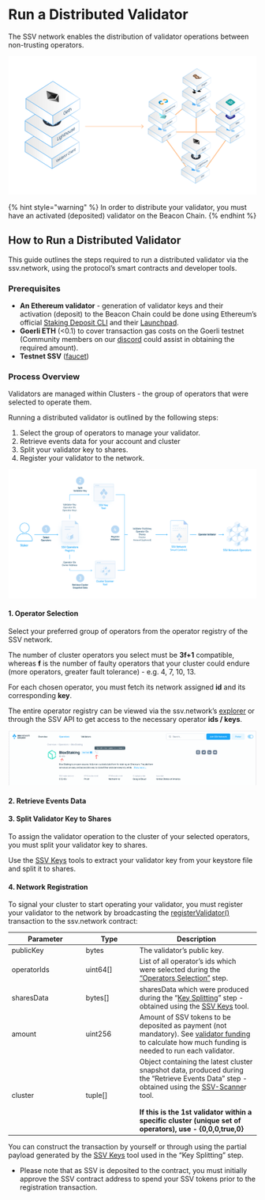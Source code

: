 # Run a Distributed Validator

The SSV network enables the distribution of validator operations between non-trusting operators.

![](.gitbook/assets/0.png)

{% hint style="warning" %}
In order to distribute your validator, you must have an activated (deposited) validator on the Beacon Chain.
{% endhint %}

## How to Run a Distributed Validator <a href="#_qbxicu1vhvv3" id="_qbxicu1vhvv3"></a>

This guide outlines the steps required to run a distributed validator via the ssv.network, using the protocol’s smart contracts and developer tools.

### Prerequisites <a href="#_v2zo33nxl8mr" id="_v2zo33nxl8mr"></a>

* **An Ethereum validator** - generation of validator keys and their activation (deposit) to the Beacon Chain could be done using Ethereum’s official [Staking Deposit CLI](https://github.com/ethereum/staking-deposit-cli) and their [Launchpad](https://goerli.launchpad.ethereum.org/).
* **Goerli ETH** (<0.1) to cover transaction gas costs on the Goerli testnet (Community members on our [discord](https://discord.gg/D5kUdV93) could assist in obtaining the required amount).
* **Testnet SSV** ([faucet](https://faucet.ssv.network/))

### Process Overview <a href="#_7f2y4pcm8bfl" id="_7f2y4pcm8bfl"></a>

Validators are managed within Clusters - the group of operators that were selected to operate them.

Running a distributed validator is outlined by the following steps:

1. Select the group of operators to manage your validator.
2. Retrieve events data for your account and cluster
3. Split your validator key to shares.
4. Register your validator to the network.

![Process Diagram](.gitbook/assets/1.png)

#### 1. Operator Selection <a href="#_tulnbjthau7t" id="_tulnbjthau7t"></a>

Select your preferred group of operators from the operator registry of the SSV network.

The number of cluster operators you select must be **3f+1** compatible, whereas **f** is the number of faulty operators that your cluster could endure (more operators, greater fault tolerance)  - e.g. 4, 7, 10, 13.

For each chosen operator, you must fetch its network assigned **id** and its corresponding **key**.

The entire operator registry can be viewed via the ssv.network’s [explorer](https://explorer.ssv.network/operators) or through the SSV API to get access to the necessary operator **ids / keys**.

![Operator Page in ssv.network Explorer](.gitbook/assets/2.png)



#### 2. Retrieve Events Data <a href="#_x02jw9rs53s3" id="_x02jw9rs53s3"></a>



#### 3. Split Validator Key to Shares <a href="#_x02jw9rs53s3" id="_x02jw9rs53s3"></a>

To assign the validator operation to the cluster of your selected operators, you must split your validator key to shares.

Use the [SSV Keys](tools/ssv-keys/ssv-keys-cli.md) tools to extract your validator key from your keystore file and split it to shares.



#### 4. Network Registration <a href="#_j9fra6w5d8er" id="_j9fra6w5d8er"></a>

To signal your cluster to start operating your validator, you must register your validator to the network by broadcasting the [registerValidator()](smart-contracts-v3/ssvnetwork.md#public-registervalidator-publickey-operatorids-shares-amount-cluster) transaction to the ssv.network contract:

<table><thead><tr><th width="136.33333333333331">Parameter</th><th width="95">Type</th><th>Description</th></tr></thead><tbody><tr><td>publicKey</td><td>bytes</td><td>The validator’s public key.</td></tr><tr><td>operatorIds</td><td>uint64[]</td><td>List of all operator’s ids which were selected during the <a href="./#_tulnbjthau7t">“Operators Selection”</a> step.</td></tr><tr><td>sharesData</td><td>bytes[]</td><td>sharesData which were produced during the “<a href="./#_x02jw9rs53s3-1">Key Splitting</a>” step - obtained using the <a href="tools/ssv-keys/">SSV Keys</a> tool.</td></tr><tr><td>amount</td><td>uint256</td><td>Amount of SSV tokens to be deposited as payment (not mandatory). See <a href="https://docs.ssv.network/learn/stakers#validator-funding">validator funding</a> to calculate how much funding is needed to run each validator.</td></tr><tr><td>cluster</td><td>tuple[]</td><td>Object containing the latest cluster snapshot data, produced during the “Retrieve Events Data” step - obtained using the <a href="tools/ssv-scanner/">SSV-Scanne</a>r tool.<br><br><strong>If this is the 1st validator within a specific cluster (unique set of operators), use - {0,0,0,true,0}</strong></td></tr></tbody></table>

You can construct the transaction by yourself or through using the partial payload generated by the [SSV Keys](tools/ssv-keys/) tool used in the “Key Splitting” step.

* Please note that as SSV is deposited to the contract, you must initially approve the SSV contract address to spend your SSV tokens prior to the registration transaction.
